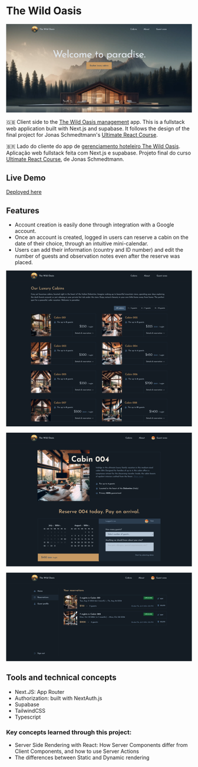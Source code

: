 # The Wild Oasis

![Dashboard](/public/screenshots/00.png)

🇬🇧 Client side to the [The Wild Oasis management](https://github.com/tsm13/the-wild-oasis-management) app.
This is a fullstack web application built with Next.js and supabase. It follows the design of the final project for Jonas Schmedtmann's [Ultimate React Course](https://www.udemy.com/course/the-ultimate-react-course/).

🇧🇷 Lado do cliente do app de [gerenciamento hoteleiro The Wild Oasis](https://github.com/tsm13/the-wild-oasis-management).
Aplicação web fullstack feita com Next.js e supabase. Projeto final do curso [Ultimate React Course](https://www.udemy.com/course/the-ultimate-react-course), de Jonas Schmedtmann.

## Live Demo

[Deployed here](https://the-wild-oasis-tsm13.vercel.app)

## Features

- Account creation is easily done through integration with a Google account.
- Once an account is created, logged in users can reserve a cabin on the date of their choice, through an intuitive mini-calendar.
- Users can add their information (country and ID number) and edit the number of guests and observation notes even after the reserve was placed.

![Dashboard](/public/screenshots/01.png)

![Dashboard](/public/screenshots/02.png)

![Dashboard](/public/screenshots/03.png)

## Tools and technical concepts

- Next.JS: App Router
- Authorization: built with NextAuth.js
- Supabase
- TailwindCSS
- Typescript

### Key concepts learned through this project:

- Server Side Rendering with React: How Server Components differ from Client Components, and how to use Server Actions
- The differences between Static and Dynamic rendering

